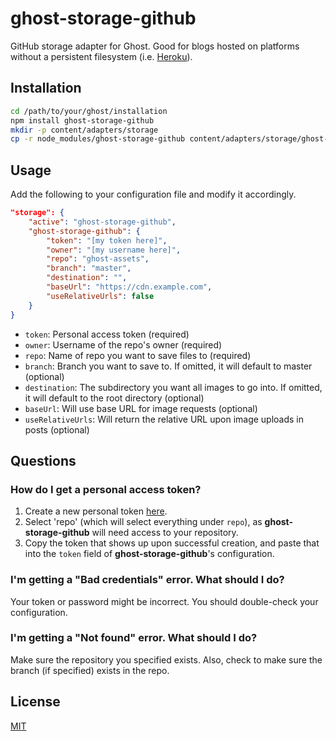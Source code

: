 # ghost-storage-github

GitHub storage adapter for Ghost. Good for blogs hosted on platforms without a persistent filesystem (i.e. [Heroku](https://heroku.com)).

## Installation

```bash
cd /path/to/your/ghost/installation
npm install ghost-storage-github
mkdir -p content/adapters/storage
cp -r node_modules/ghost-storage-github content/adapters/storage/ghost-storage-github
```

## Usage

Add the following to your configuration file and modify it accordingly.

```json
"storage": {
    "active": "ghost-storage-github",
    "ghost-storage-github": {
        "token": "[my token here]",
        "owner": "[my username here]",
        "repo": "ghost-assets",
        "branch": "master",
        "destination": "",
        "baseUrl": "https://cdn.example.com",
        "useRelativeUrls": false
    }
}
```

- `token`: Personal access token (required)
- `owner`: Username of the repo's owner (required)
- `repo`: Name of repo you want to save files to (required)
- `branch`: Branch you want to save to. If omitted, it will default to master (optional)
- `destination`: The subdirectory you want all images to go into. If omitted, it will default to the root directory (optional)
- `baseUrl`: Will use base URL for image requests (optional)
- `useRelativeUrls`: Will return the relative URL upon image uploads in posts (optional)

## Questions

### How do I get a personal access token?

1. Create a new personal token [here](https://github.com/settings/tokens/new).
2. Select 'repo' (which will select everything under `repo`), as **ghost-storage-github** will need access to your repository.
3. Copy the token that shows up upon successful creation, and paste that into the `token` field of **ghost-storage-github**'s configuration.

### I'm getting a "Bad credentials" error. What should I do?

Your token or password might be incorrect. You should double-check your configuration.

### I'm getting a "Not found" error. What should I do?

Make sure the repository you specified exists. Also, check to make sure the branch (if specified) exists in the repo.

## License

[MIT](LICENSE.txt)
